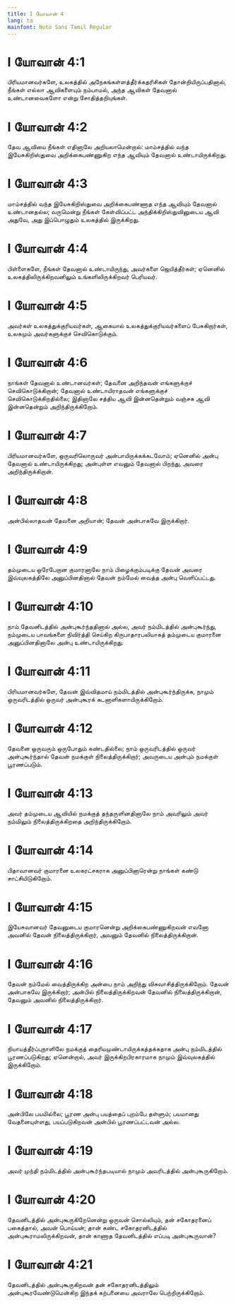 ```yaml
---
title: I யோவான் 4
lang: ta
mainfont: Noto Sans Tamil Regular
---
```


# I யோவான் 4:1

பிரியமானவர்களே, உலகத்தில் அநேகங்கள்ளத்தீர்க்கதரிசிகள் தோன்றியிருப்பதினால், நீங்கள் எல்லா ஆவிகளையும் நம்பாமல், அந்த ஆவிகள் தேவனால் உண்டானவைகளோ என்று சோதித்தறியுங்கள்.

# I யோவான் 4:2

தேவ ஆவியை நீங்கள் எதினாலே அறியலாமென்றால்: மாம்சத்தில் வந்த இயேசுகிறிஸ்துவை அறிக்கைபண்ணுகிற எந்த ஆவியும் தேவனால் உண்டாயிருக்கிறது.

# I யோவான் 4:3

மாம்சத்தில் வந்த இயேசுகிறிஸ்துவை அறிக்கைபண்ணாத எந்த ஆவியும் தேவனால் உண்டானதல்ல; வருமென்று நீங்கள் கேள்விப்பட்ட அந்திக்கிறிஸ்துவினுடைய ஆவி அதுவே, அது இப்பொழுதும் உலகத்தில் இருக்கிறது.

# I யோவான் 4:4

பிள்ளைகளே, நீங்கள் தேவனால் உண்டாயிருந்து, அவர்களை ஜெயித்தீர்கள்; ஏனெனில் உலகத்திலிருக்கிறவனிலும் உங்களிலிருக்கிறவர் பெரியவர்.

# I யோவான் 4:5

அவர்கள் உலகத்துக்குரியவர்கள், ஆகையால் உலகத்துக்குரியவர்களைப் பேசுகிறார்கள், உலகமும் அவர்களுக்குச் செவிகொடுக்கும்.

# I யோவான் 4:6

நாங்கள் தேவனால் உண்டானவர்கள்; தேவனை அறிந்தவன் எங்களுக்குச் செவிகொடுக்கிறான்; தேவனால் உண்டாயிராதவன் எங்களுக்குச் செவிகொடுக்கிறதில்லை; இதினாலே சத்திய ஆவி இன்னதென்றும் வஞ்சக ஆவி இன்னதென்றும் அறிந்திருக்கிறோம்.

# I யோவான் 4:7

பிரியமானவர்களே, ஒருவரிலொருவர் அன்பாயிருக்கக்கடவோம்; ஏனெனில் அன்பு தேவனால் உண்டாயிருக்கிறது; அன்புள்ள எவனும் தேவனால் பிறந்து, அவரை அறிந்திருக்கிறான்.

# I யோவான் 4:8

அன்பில்லாதவன் தேவனை அறியான்; தேவன் அன்பாகவே இருக்கிறார்.

# I யோவான் 4:9

தம்முடைய ஒரேபேறான குமாரனாலே நாம் பிழைக்கும்படிக்கு தேவன் அவரை இவ்வுலகத்திலே அனுப்பினதினால் தேவன் நம்மேல் வைத்த அன்பு வெளிப்பட்டது.

# I யோவான் 4:10

நாம் தேவனிடத்தில் அன்புகூர்ந்ததினால் அல்ல, அவர் நம்மிடத்தில் அன்புகூர்ந்து, நம்முடைய பாவங்களை நிவிர்த்தி செய்கிற கிருபாதாரபலியாகத் தம்முடைய குமாரனை அனுப்பினதினாலே அன்பு உண்டாயிருக்கிறது.

# I யோவான் 4:11

பிரியமானவர்களே, தேவன் இவ்விதமாய் நம்மிடத்தில் அன்புகூர்ந்திருக்க, நாமும் ஒருவரிடத்தில் ஒருவர் அன்புகூரக் கடனாளிகளாயிருக்கிறோம்.

# I யோவான் 4:12

தேவனை ஒருவரும் ஒருபோதும் கண்டதில்லை; நாம் ஒருவரிடத்தில் ஒருவர் அன்புகூர்ந்தால் தேவன் நமக்குள் நிலைத்திருக்கிறார்; அவருடைய அன்பும் நமக்குள் பூரணப்படும்.

# I யோவான் 4:13

அவர் தம்முடைய ஆவியில் நமக்குத் தந்தருளினதினாலே நாம் அவரிலும் அவர் நம்மிலும் நிலைத்திருக்கிறதை அறிந்திருக்கிறோம்.

# I யோவான் 4:14

பிதாவானவர் குமாரனை உலகரட்சகராக அனுப்பினாரென்று நாங்கள் கண்டு சாட்சியிடுகிறோம்.

# I யோவான் 4:15

இயேசுவானவர் தேவனுடைய குமாரனென்று அறிக்கைபண்ணுகிறவன் எவனோ அவனில் தேவன் நிலைத்திருக்கிறார், அவனும் தேவனில் நிலைத்திருக்கிறான்.

# I யோவான் 4:16

தேவன் நம்மேல் வைத்திருக்கிற அன்பை நாம் அறிந்து விசுவாசித்திருக்கிறோம். தேவன் அன்பாகவே இருக்கிறார்; அன்பில் நிலைத்திருக்கிறவன் தேவனில் நிலைத்திருக்கிறான், தேவனும் அவனில் நிலைத்திருக்கிறார்.

# I யோவான் 4:17

நியாயத்தீர்ப்புநாளிலே நமக்குத் தைரியமுண்டாயிருக்கத்தக்கதாக அன்பு நம்மிடத்தில் பூரணப்படுகிறது; ஏனென்றால், அவர் இருக்கிறபிரகாரமாக நாமும் இவ்வுலகத்தில் இருக்கிறோம்.

# I யோவான் 4:18

அன்பிலே பயமில்லை; பூரண அன்பு பயத்தைப் புறம்பே தள்ளும்; பயமானது வேதனையுள்ளது, பயப்படுகிறவன் அன்பில் பூரணப்பட்டவன் அல்ல.

# I யோவான் 4:19

அவர் முந்தி நம்மிடத்தில் அன்புகூர்ந்தபடியால் நாமும் அவரிடத்தில் அன்புகூருகிறோம்.

# I யோவான் 4:20

தேவனிடத்தில் அன்புகூருகிறேனென்று ஒருவன் சொல்லியும், தன் சகோதரனைப் பகைத்தால், அவன் பொய்யன்; தான் கண்ட சகோதரனிடத்தில் அன்புகூராமலிருக்கிறவன், தான் காணாத தேவனிடத்தில் எப்படி அன்புகூருவான்?

# I யோவான் 4:21

தேவனிடத்தில் அன்புகூருகிறவன் தன் சகோதரனிடத்திலும் அன்புகூரவேண்டுமென்கிற இந்தக் கற்பனையை அவராலே பெற்றிருக்கிறோம்.

